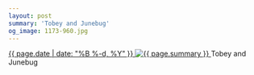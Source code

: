 ```yaml
---
layout: post
summary: 'Tobey and Junebug'
og_image: 1173-960.jpg
---
```


<p>
 <time>
  <a href="/1173">
   {{ page.date | date: "%B %-d, %Y" }}
  </a>
 </time>
 <a href="/1173">
  <img alt="{{ page.summary }}" data-taken="7/2/2020" sizes="(min-width: 700px) 50vw, calc(100vw - 2rem)" src="{{ site.assets_url }}/1173-480.jpg" srcset="{{ site.assets_url }}/1173-240.jpg 240w, {{ site.assets_url }}/1173-480.jpg 480w, {{ site.assets_url }}/1173-720.jpg 720w, {{ site.assets_url }}/1173-960.jpg 960w"/>
 </a>
 <span>
  Tobey and Junebug
 </span>
</p>
